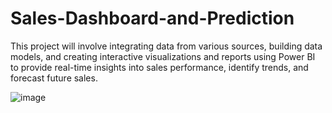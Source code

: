 # Sales-Dashboard-and-Prediction
This project will involve integrating data from various sources, building data models, and creating interactive visualizations and reports using Power BI to provide real-time insights into sales performance, identify trends, and forecast future sales. 


![image](https://github.com/Tilak-Acharya/Sales-Dashboard-and-Prediction/assets/64969743/27975a0e-f620-4e36-b752-e5edc092176c)
